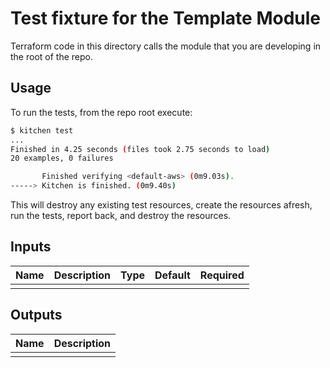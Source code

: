 # Test fixture for the Template Module

Terraform code in this directory calls the module that you are developing in the root of the repo.

## Usage

To run the tests, from the repo root execute:

```bash
$ kitchen test
...
Finished in 4.25 seconds (files took 2.75 seconds to load)
20 examples, 0 failures

       Finished verifying <default-aws> (0m9.03s).
-----> Kitchen is finished. (0m9.40s)
```

This will destroy any existing test resources, create the resources afresh, run the tests, report back, and destroy the resources.

<!-- BEGINNING OF PRE-COMMIT-TERRAFORM DOCS HOOK -->

## Inputs

| Name | Description | Type | Default | Required |
|------|-------------|:----:|:-----:|:-----:|
|      |             |      |       |       |

## Outputs

| Name | Description |
|------|-------------|
|      |             |

<!-- END OF PRE-COMMIT-TERRAFORM DOCS HOOK -->
